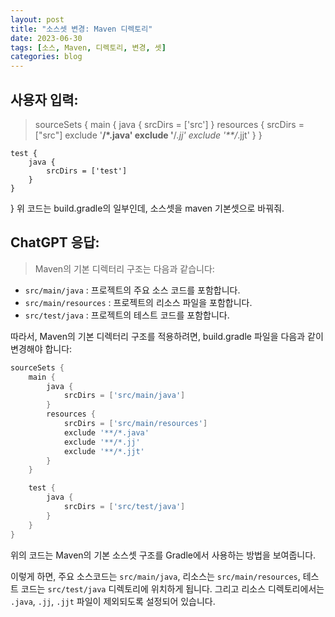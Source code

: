 ```yaml
---
layout: post
title: "소스셋 변경: Maven 디렉토리"
date: 2023-06-30
tags: [소스, Maven, 디렉토리, 변경, 셋]
categories: blog
---
```


## 사용자 입력:
> sourceSets {
    main {
         java {
            srcDirs = ['src']
         }
         resources {
             srcDirs = ["src"]
             exclude '**/*.java'
             exclude '**/*.jj'
			 exclude '**/*.jjt'
         }
    }

    test {
        java {
            srcDirs = ['test']
        }
    }
}  위 코드는 build.gradle의 일부인데, 소스셋을 maven 기본셋으로 바꿔줘.

## ChatGPT 응답:
> Maven의 기본 디렉터리 구조는 다음과 같습니다:

- `src/main/java` : 프로젝트의 주요 소스 코드를 포함합니다.
- `src/main/resources` : 프로젝트의 리소스 파일을 포함합니다.
- `src/test/java` : 프로젝트의 테스트 코드를 포함합니다.

따라서, Maven의 기본 디렉터리 구조를 적용하려면, build.gradle 파일을 다음과 같이 변경해야 합니다:

```groovy
sourceSets {
    main {
        java {
            srcDirs = ['src/main/java']
        }
        resources {
            srcDirs = ['src/main/resources']
            exclude '**/*.java'
            exclude '**/*.jj'
            exclude '**/*.jjt'
        }
    }

    test {
        java {
            srcDirs = ['src/test/java']
        }
    }
}
```

위의 코드는 Maven의 기본 소스셋 구조를 Gradle에서 사용하는 방법을 보여줍니다. 

이렇게 하면, 주요 소스코드는 `src/main/java`, 리소스는 `src/main/resources`, 테스트 코드는 `src/test/java` 디렉토리에 위치하게 됩니다. 그리고 리소스 디렉토리에서는 `.java`, `.jj`, `.jjt` 파일이 제외되도록 설정되어 있습니다.

